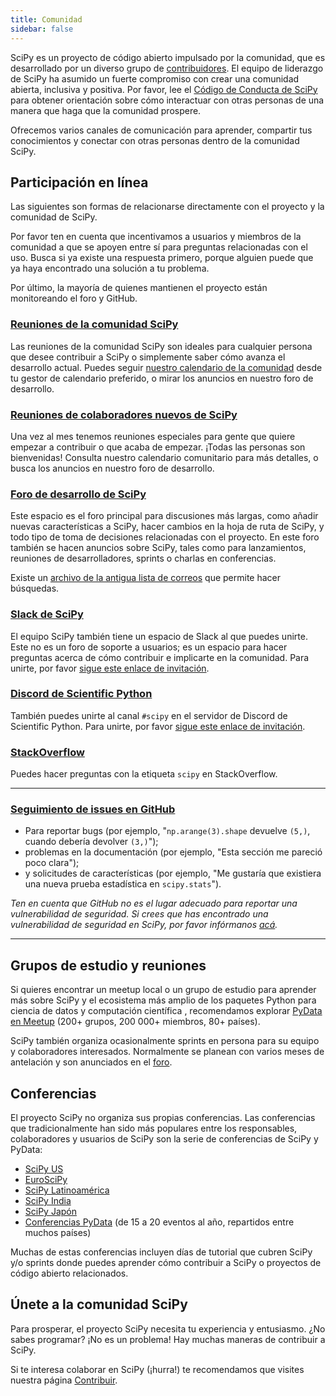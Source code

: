 ```yaml
---
title: Comunidad
sidebar: false
---
```


SciPy es un proyecto de código abierto impulsado por la comunidad, que es desarrollado por un diverso grupo de
[contribuidores](/teams/). El equipo de liderazgo de SciPy ha asumido un fuerte compromiso con
crear una comunidad abierta, inclusiva y positiva. Por favor, lee el
[Código de Conducta de SciPy](https://docs.scipy.org/doc/scipy/dev/conduct/code_of_conduct.html)
para obtener orientación sobre cómo interactuar con otras personas de una manera que haga que la comunidad prospere.

Ofrecemos varios canales de comunicación para aprender, compartir tus conocimientos y
conectar con otras personas dentro de la comunidad SciPy.

## Participación en línea

Las siguientes son formas de relacionarse directamente con el proyecto y la comunidad de SciPy.

Por favor ten en cuenta que incentivamos a usuarios y miembros de la comunidad a que se apoyen entre sí para preguntas relacionadas con el uso. Busca si ya existe una respuesta primero, porque alguien puede que
ya haya encontrado una solución a tu problema.

Por último, la mayoría de quienes mantienen el proyecto están monitoreando el foro y GitHub.

### [Reuniones de la comunidad SciPy](https://scientific-python.org/calendars/)

Las reuniones de la comunidad SciPy son ideales para cualquier persona que desee contribuir a SciPy
o simplemente saber cómo avanza el desarrollo actual. Puedes seguir
[nuestro calendario de la comunidad](https://scientific-python.org/calendars/) desde tu
gestor de calendario preferido, o mirar los anuncios en nuestro foro
de desarrollo.

### [Reuniones de colaboradores nuevos de SciPy](https://scientific-python.org/calendars/)

Una vez al mes tenemos reuniones especiales para gente que quiere empezar a contribuir
o que acaba de empezar. ¡Todas las personas son bienvenidas! Consulta nuestro calendario comunitario para más detalles,
o busca los anuncios en nuestro foro de desarrollo.

### [Foro de desarrollo de SciPy](https://discuss.scientific-python.org/c/contributor/scipy)

Este espacio es el foro principal para discusiones más largas, como añadir nuevas características
a SciPy, hacer cambios en la hoja de ruta de SciPy, y todo tipo de
toma de decisiones relacionadas con el proyecto. En este foro también se hacen anuncios sobre SciPy, tales como para lanzamientos,
reuniones de desarrolladores, sprints o charlas en conferencias.

Existe un [archivo de la antigua lista de correos](https://mail.python.org/archives/list/scipy-dev@python.org/)
que permite hacer búsquedas.

### [Slack de SciPy](https://join.slack.com/t/scipy-community/shared_invite/zt-1a76bomjr-fuS1ZTnmP7b32kIhLb6QMg)

El equipo SciPy también tiene un espacio de Slack al que puedes unirte. Este no es un
foro de soporte a usuarios; es un espacio para hacer preguntas acerca de cómo contribuir e implicarte
en la comunidad. Para unirte, por favor [sigue este enlace de invitación](https://join.slack.com/t/scipy-community/shared_invite/zt-1a76bomjr-fuS1ZTnmP7b32kIhLb6QMg).

### [Discord de Scientific Python](https://discord.com/invite/vur45CbwMz)

También puedes unirte al canal `#scipy` en el servidor de Discord de Scientific Python.
Para unirte, por favor [sigue este enlace de invitación](https://discord.com/invite/vur45CbwMz).

### [StackOverflow](https://stackoverflow.com/questions/tagged/scipy)

Puedes hacer preguntas con la etiqueta `scipy` en
StackOverflow.

---

### [Seguimiento de issues en GitHub](https://github.com/scipy/scipy/issues)

- Para reportar bugs (por ejemplo, "`np.arange(3).shape` devuelve `(5,)`, cuando debería devolver `(3,)`");
- problemas en la documentación (por ejemplo, "Esta sección me pareció poco clara");
- y solicitudes de características (por ejemplo, "Me gustaría que existiera una nueva prueba estadística en `scipy.stats`").

_Ten en cuenta que GitHub no es el lugar adecuado para reportar una vulnerabilidad
de seguridad. Si crees que has encontrado una vulnerabilidad de seguridad en SciPy,
por favor infórmanos [acá](https://tidelift.com/docs/security)._

---

## Grupos de estudio y reuniones

Si quieres encontrar un meetup local o un grupo de estudio para aprender más sobre
SciPy y el ecosistema más amplio de los paquetes Python para ciencia de datos y computación científica
, recomendamos explorar
[PyData en Meetup](https://www.meetup.com/pro/pydata/)
(200+ grupos, 200 000+ miembros, 80+ países).

SciPy también organiza ocasionalmente sprints en persona para su equipo y colaboradores interesados. Normalmente se planean con varios meses de antelación y
son anunciados en el
[foro](https://discuss.scientific-python.org/c/contributor/scipy).

## Conferencias

El proyecto SciPy no organiza sus propias conferencias. Las conferencias que tradicionalmente han sido más populares entre los responsables, colaboradores y usuarios de SciPy son la serie de conferencias de SciPy y PyData:

- [SciPy US](https://conference.scipy.org)
- [EuroSciPy](https://www.euroscipy.org)
- [SciPy Latinoamérica](https://scipy-latinamerica.github.io)
- [SciPy India](https://scipy.in)
- [SciPy Japón](https://conference.scipy.org)
- [Conferencias PyData](https://pydata.org/event-schedule/) (de 15 a 20 eventos al año, repartidos entre muchos países)

Muchas de estas conferencias incluyen días de tutorial que cubren SciPy y/o sprints
donde puedes aprender cómo contribuir a SciPy o proyectos de código abierto relacionados.

## Únete a la comunidad SciPy

Para prosperar, el proyecto SciPy necesita tu experiencia y entusiasmo. ¿No sabes programar?
¡No es un problema! Hay muchas maneras de contribuir a SciPy.

Si te interesa colaborar en SciPy (¡hurra!) te recomendamos que visites nuestra página [Contribuir](/contribute).
